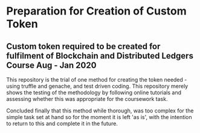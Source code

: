 # Preparation for Creation of Custom Token
## Custom token required to be created for fulfilment of Blockchain and Distributed Ledgers Course Aug - Jan 2020

This repository is the trial of one method for creating the token needed - using truffle and genache, and test driven coding.
This repository merely shows the testing of the methodology by following online tutorials and assessing whether this was appropriate for the coursework task.

Concluded finally that this method while thorough, was too complex for the simple task set at hand so for the moment it is left 'as is', with the intention to return to this and complete it in the future.
